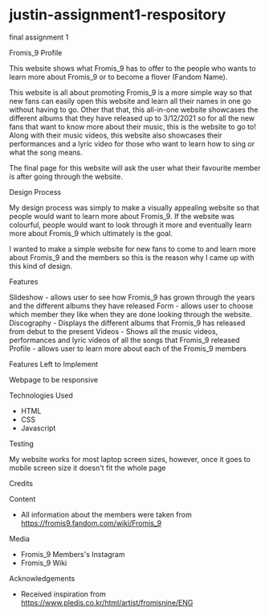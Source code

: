 # justin-assignment1-respository
final assignment 1 

Fromis_9 Profile

This website shows what Fromis_9 has to offer to the people who wants to learn more about Fromis_9 or to become a flover (Fandom Name).

This website is all about promoting Fromis_9 is a more simple way so that new fans can easily open this website and learn all their names in one go without having to go.
Other that that, this all-in-one website showcases the different albums that they have released up to 3/12/2021 so for all the new fans that want to know more about their music, this is the website to go to! Along with their music videos, this website also showcases their performances and a lyric video for those who want to learn how to sing or what the song means.

The final page for this website will ask the user what their favourite member is after going through the website.


Design Process

My design process was simply to make a visually appealing website so that people would want to learn more about 
Fromis_9. If the website was colourful, people would want to look through it more and eventually learn more about Fromis_9 which ultimately is the goal.

I wanted to make a simple website for new fans to come to and learn more about Fromis_9 and the members so this is the reason why I came up with this kind of design.

Features

Slideshow - allows user to see how Fromis_9 has grown through the years and the different albums they have released
Form - allows user to choose which member they like when they are done looking through the website.
Discography - Displays the different albums that Fromis_9 has released from debut to the present
Videos - Shows all the music videos, performances and lyric videos of all the songs that Fromis_9 released
Profile - allows user to learn more about each of the Fromis_9 members

Features Left to Implement

Webpage to be responsive

Technologies Used

- HTML
- CSS
- Javascript

Testing

My website works for most laptop screen sizes, however, once it goes to mobile screen size it doesn't fit the whole page


Credits

Content
- All information about the members were taken from https://fromis9.fandom.com/wiki/Fromis_9
  
Media
- Fromis_9 Members's Instagram
- Fromis_9 Wiki

Acknowledgements
- Received inspiration from https://www.pledis.co.kr/html/artist/fromisnine/ENG
